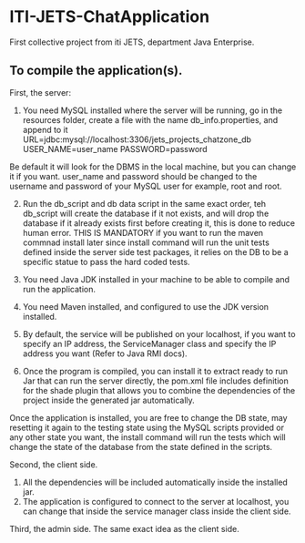 # ITI-JETS-ChatApplication
First collective project from iti JETS, department Java Enterprise.

To compile the application(s).
-----
First, the server:
1. You need MySQL installed where the server will be running, go in the resources folder, create a file with
the name db_info.properties, and append to it
URL=jdbc\:mysql\://localhost\:3306/jets_projects_chatzone_db
USER_NAME=user_name
PASSWORD=password

Be default it will look for the DBMS in the local machine, but you can change it if you want.
user_name and password should be changed to the username and password of your MySQL user
for example, root and root.

2. Run the db_script and db data script in the same exact order, teh db_script will create the database if it not exists, and will
drop the database if it already exists first before creating it, this is done to reduce human error.
THIS IS MANDATORY if you want to run the maven commnad install later since install command will run the unit tests defined
inside the server side test packages, it relies on the DB to be a specific statue to pass the hard coded tests.

4. You need Java JDK installed in your machine to be able to compile and run the application.
5. You need Maven installed, and configured to use the JDK version installed.
6. By default, the service will be published on your localhost, if you want to specify an IP address,
the ServiceManager class and specify the IP address you want (Refer to Java RMI docs).

7. Once the program is compiled, you can install it to extract ready to run Jar that can run the server directly, the pom.xml
file includes definition for the shade plugin that allows you to combine the dependencies of the project inside the generated jar automatically.

Once the application is installed, you are free to change the DB state, may resetting it again to the testing state using the MySQL scripts provided
or any other state you want, the install command will run the tests which will change the state of the database from the state defined in the scripts.

Second, the client side.
1. All the dependencies will be included automatically inside the installed jar.
2. The application is configured to connect to the server at localhost, you can change that inside the service manager class
inside the client side.

Third, the admin side.
The same exact idea as the client side. 
